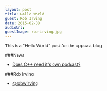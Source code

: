 ```yaml
---
layout: post
title: Hello World
guest: Rob Irving
date: 2015-02-08
audioUrl: 
guestImage: rob-irving.jpg
---
```


This is a "Hello World" post for the cppcast blog

###News

 - [Does C++ need it's own podcast?](http://robwirving.com/2015/01/31/c-need-podcast/)

###Rob Irving

 - [@robwirving](https://twitter.com/robwirving)

